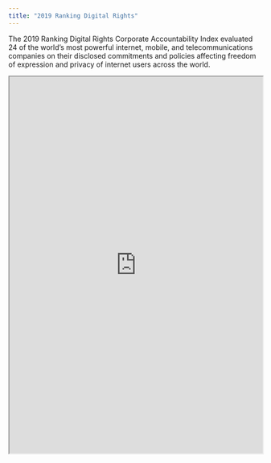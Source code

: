 ```yaml
---
title: "2019 Ranking Digital Rights"
---
```


The 2019 Ranking Digital Rights Corporate Accountability Index evaluated 24 of the world’s most powerful internet, mobile, and telecommunications companies on their disclosed commitments and policies affecting freedom of expression and privacy of internet users across the world.

<iframe height="750" width="100%" src="https://ewelton.github.io/ktest/wiki.html#2019%20Ranking%20Digital%20Rights"></iframe>
